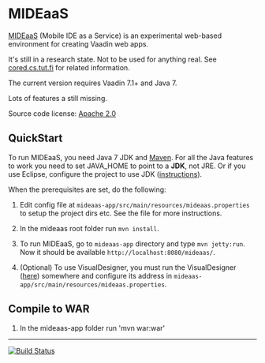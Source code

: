 # MIDEaaS

[MIDEaaS](http://cored.cs.tut.fi/#mideaas) (Mobile IDE as a Service) is an experimental web-based environment for creating Vaadin web apps.

It's still in a research state. Not to be used for anything real. See  [cored.cs.tut.fi](http://cored.cs.tut.fi) for related information.

The current version requires Vaadin 7.1+ and Java 7.

Lots of features a still missing.

Source code license: [Apache 2.0](https://raw.github.com/ahn/mideaas/master/LICENSE)

## QuickStart

To run MIDEaaS, you need Java 7 JDK and [Maven](http://maven.apache.org/). For all the Java features to work you need to set JAVA_HOME to point to a **JDK**, not JRE. Or if you use Eclipse, configure the project to use JDK ([instructions](http://stackoverflow.com/a/4440223)).

When the prerequisites are set, do the following:

1. Edit config file at `mideaas-app/src/main/resources/mideaas.properties` to setup the project dirs etc. See the file for more instructions.
2. In the mideaas root folder run `mvn install`.
3. To run MIDEaaS, go to `mideaas-app` directory and type `mvn jetty:run`. Now it should be available `http://localhost:8080/mideaas/`.

4. (Optional) To use VisualDesigner, you must run the VisualDesigner ([here](https://collab.nokia.com/SME/browser/sme/VisualDesigner)) somewhere and configure its address in `mideaas-app/src/main/resources/mideaas.properties`.

## Compile to WAR
1. In the mideaas-app folder run 'mvn war:war'

---

[![Build Status](https://travis-ci.org/ahn/mideaas.png)](https://travis-ci.org/ahn/mideaas)
